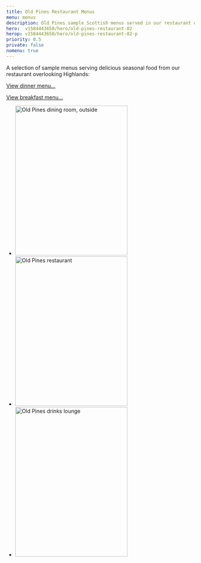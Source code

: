 ```yaml
---
title: Old Pines Restaurant Menus
menu: menus
description: Old Pines sample Scottish menus served in our restaurant overlooking Highlands.
hero:  v1584443650/hero/old-pines-restaurant-02
herop: v1584443650/hero/old-pines-restaurant-02-p
priority: 0.5
private: false
nomenu: true
---
```


A selection of sample menus serving delicious seasonal food from our restaurant overlooking Highlands:

<a href="[root]menu/dinner/" class="icon copy">View dinner menu&hellip;</a>

<a href="[root]menu/breakfast/" class="icon copy">View breakfast menu&hellip;</a>

<section class="list">
  <ul>
    <li><img src="[imagecdn]f_auto/v1584450415/content/old-pines-restaurant-outside" width="300" height="400" alt="Old Pines dining room, outside" crossorigin="anonymous" loading="lazy" /></li>
    <li><img src="[imagecdn]f_auto/v1584450415/content/old-pines-restaurant" width="300" height="400" alt="Old Pines restaurant" crossorigin="anonymous" loading="lazy" /></li>
    <li><img src="[imagecdn]f_auto/v1584448921/content/old-pines-lounge" width="300" height="400" alt="Old Pines drinks lounge" crossorigin="anonymous" loading="lazy" /></li>
  </ul>
</section>
